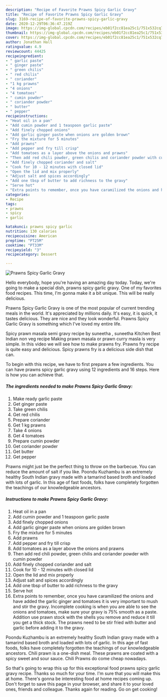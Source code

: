 ```yaml
---
description: "Recipe of Favorite Prawns Spicy Garlic Gravy"
title: "Recipe of Favorite Prawns Spicy Garlic Gravy"
slug: 3169-recipe-of-favorite-prawns-spicy-garlic-gravy
date: 2020-12-29T06:36:47.219Z
image: https://img-global.cpcdn.com/recipes/eb01f2cc81ea25c1/751x532cq70/prawns-spicy-garlic-gravy-recipe-main-photo.jpg
thumbnail: https://img-global.cpcdn.com/recipes/eb01f2cc81ea25c1/751x532cq70/prawns-spicy-garlic-gravy-recipe-main-photo.jpg
cover: https://img-global.cpcdn.com/recipes/eb01f2cc81ea25c1/751x532cq70/prawns-spicy-garlic-gravy-recipe-main-photo.jpg
author: Jonathan Hall
ratingvalue: 4.9
reviewcount: 44425
recipeingredient:
- " garlic paste"
- " ginger paste"
- " green chilis"
- " red chilis"
- " coriander"
- "1 kg prawns"
- "4 onions"
- "4 tomatoes"
- " cumin powder"
- " coriander powder"
- " butter"
- " pepper"
recipeinstructions:
- "Heat oil in a pan"
- "Add cumin powder and 1 teaspoon garlic paste"
- "Add finely chopped onions"
- "Add garlic ginger paste when onions are golden brown"
- "Fry the mixture for 5 minutes"
- "Add prawns"
- "Add pepper and fry till crisp"
- "Add tomatoes as a layer above the onions and prawns"
- "Then add red chili powder, green chilis and coriander powder with cumin powder"
- "Add finely chopped coriander and salt"
- "Cook for 10 - 12 minutes with closed lid"
- "Open the lid and mix properly"
- "Adjust salt and spices accordingly"
- "Add one tbsp of butter to add richness to the gravy"
- "Serve hot"
- "Extra points to remember, once you have caramilized the onions and have added the garlic ginger and tomatoes it is very important to mush and stir the gravy. Incomplete cooking is when you are able to see the onions and tomatoes, make sure your gravy is 75% smooth as a paste. Addition use prawn stock with the shells you remove and reduce it till you get a thick stock. The prawns need to be stir fried with butter and garlic before adding it to the gravy."
categories:
- Recipe
tags:
- prawns
- spicy
- garlic

katakunci: prawns spicy garlic 
nutrition: 130 calories
recipecuisine: American
preptime: "PT25M"
cooktime: "PT33M"
recipeyield: "3"
recipecategory: Dessert

---
```



![Prawns Spicy Garlic Gravy](https://img-global.cpcdn.com/recipes/eb01f2cc81ea25c1/751x532cq70/prawns-spicy-garlic-gravy-recipe-main-photo.jpg)

Hello everybody, hope you're having an amazing day today. Today, we're going to make a special dish, prawns spicy garlic gravy. One of my favorites food recipes. This time, I'm gonna make it a bit unique. This will be really delicious.

Prawns Spicy Garlic Gravy is one of the most popular of current trending meals in the world. It's appreciated by millions daily. It's easy, it is quick, it tastes delicious. They are nice and they look wonderful. Prawns Spicy Garlic Gravy is something which I've loved my entire life.

Spicy prawn masala semi gravy recipe by suneetha , suneetha Kitchen Best Indian non veg recipe Making prawn masala or prawn curry masla is very simple. In this video we will see how to make prawns fry. Prawns fry recipe is quite easy and delicious. Spicy prawns fry is a delicious side dish that can.


To begin with this recipe, we have to first prepare a few ingredients. You can have prawns spicy garlic gravy using 12 ingredients and 16 steps. Here is how you can achieve that.

<!--inarticleads1-->

##### The ingredients needed to make Prawns Spicy Garlic Gravy:

1. Make ready  garlic paste
1. Get  ginger paste
1. Take  green chilis
1. Get  red chilis
1. Prepare  coriander
1. Get 1 kg prawns
1. Take 4 onions
1. Get 4 tomatoes
1. Prepare  cumin powder
1. Get  coriander powder
1. Get  butter
1. Get  pepper


Prawns might just be the perfect thing to throw on the barbecue. You can reduce the amount of salt if you like. Poondu Kuzhambu is an extremely healthy South Indian gravy made with a tamarind based broth and loaded with lots of garlic. In this age of fast foods, folks have completely forgotten the teachings of our knowledgeable ancestors. 

<!--inarticleads2-->

##### Instructions to make Prawns Spicy Garlic Gravy:

1. Heat oil in a pan
1. Add cumin powder and 1 teaspoon garlic paste
1. Add finely chopped onions
1. Add garlic ginger paste when onions are golden brown
1. Fry the mixture for 5 minutes
1. Add prawns
1. Add pepper and fry till crisp
1. Add tomatoes as a layer above the onions and prawns
1. Then add red chili powder, green chilis and coriander powder with cumin powder
1. Add finely chopped coriander and salt
1. Cook for 10 - 12 minutes with closed lid
1. Open the lid and mix properly
1. Adjust salt and spices accordingly
1. Add one tbsp of butter to add richness to the gravy
1. Serve hot
1. Extra points to remember, once you have caramilized the onions and have added the garlic ginger and tomatoes it is very important to mush and stir the gravy. Incomplete cooking is when you are able to see the onions and tomatoes, make sure your gravy is 75% smooth as a paste. Addition use prawn stock with the shells you remove and reduce it till you get a thick stock. The prawns need to be stir fried with butter and garlic before adding it to the gravy.


Poondu Kuzhambu is an extremely healthy South Indian gravy made with a tamarind based broth and loaded with lots of garlic. In this age of fast foods, folks have completely forgotten the teachings of our knowledgeable ancestors. Chili prawn is a one-dish meal. These prawns are coated with a spicy sweet and sour sauce. Chili Prawns do come cheap nowadays. 

So that's going to wrap this up for this exceptional food prawns spicy garlic gravy recipe. Thanks so much for your time. I'm sure that you will make this at home. There's gonna be interesting food at home recipes coming up. Don't forget to save this page in your browser, and share it to your loved ones, friends and colleague. Thanks again for reading. Go on get cooking!
